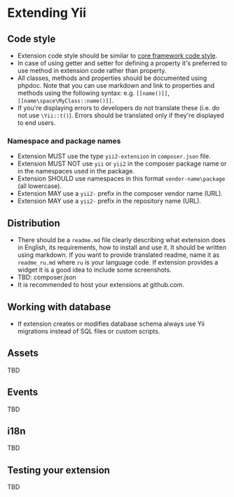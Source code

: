 Extending Yii
=============

Code style
----------

- Extension code style should be similar to [core framework code style](https://github.com/yiisoft/yii2/wiki/Core-framework-code-style).
- In case of using getter and setter for defining a property it's preferred to use method in extension code rather than property.
- All classes, methods and properties should be documented using phpdoc. Note that you can use markdown and link to properties and methods
using the following syntax: e.g. `[[name()]]`, `[[name\space\MyClass::name()]]`.
- If you're displaying errors to developers do not translate these (i.e. do not use `\Yii::t()`). Errors should be
  translated only if they're displayed to end users.

### Namespace and package names

- Extension MUST use the type `yii2-extension` in `composer.json` file.
- Extension MUST NOT use `yii` or `yii2` in the composer package name or in the namespaces used in the package.
- Extension SHOULD use namespaces in this format `vendor-name\package` (all lowercase).
- Extension MAY use a `yii2-` prefix in the composer vendor name (URL).
- Extension MAY use a `yii2-` prefix in the repository name (URL).

Distribution
------------

- There should be a `readme.md` file clearly describing what extension does in English, its requirements, how to install
  and use it. It should be written using markdown. If you want to provide translated readme, name it as `readme_ru.md`
  where `ru` is your language code. If extension provides a widget it is a good idea to include some screenshots.
- TBD: composer.json
- It is recommended to host your extensions at github.com.

Working with database
---------------------

- If extension creates or modifies database schema always use Yii migrations instead of SQL files or custom scripts.

Assets
------

TBD

Events
------

TBD

i18n
----

TBD

Testing your extension
----------------------

TBD